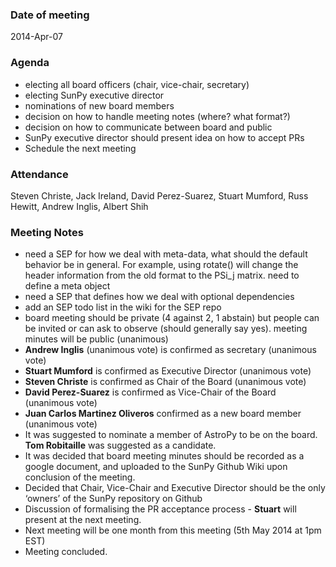 ### Date of meeting
2014-Apr-07

### Agenda
  - electing all board officers (chair, vice-chair, secretary)
  - electing SunPy executive director
  - nominations of new board members
  - decision on how to handle meeting notes (where? what format?)
  - decision on how to communicate between board and public 
  - SunPy executive director should present idea on how to accept PRs
  - Schedule the next meeting

### Attendance
Steven Christe, Jack Ireland, David Perez-Suarez, Stuart Mumford, Russ Hewitt, Andrew Inglis, Albert Shih
### Meeting Notes
  - need a SEP for how we deal with meta-data, what should the default behavior be in general. For example, using rotate() will change the header information from the old format to the PSi_j matrix. need to define a meta object
  - need a SEP that defines how we deal with optional dependencies
  - add an SEP todo list in the wiki for the SEP repo
  - board meeting should be private (4 against 2, 1 abstain) but people can be invited or can ask to observe (should generally say yes). meeting minutes will be public (unanimous)
  - **Andrew Inglis** (unanimous vote) is confirmed as secretary (unanimous vote)
  - **Stuart Mumford** is confirmed as Executive Director (unanimous vote)
  - **Steven Christe** is confirmed as Chair of the Board (unanimous vote)
  - **David Perez-Suarez** is confirmed as Vice-Chair of the Board (unanimous vote)
  - **Juan Carlos Martinez Oliveros** confirmed as a new board member (unanimous vote)
  - It was suggested to nominate a member of AstroPy to be on the board. **Tom Robitaille** was suggested as a candidate.
  - It was decided that board meeting minutes should be recorded as a google document, and uploaded to the SunPy Github Wiki upon conclusion of the meeting.
  - Decided that Chair, Vice-Chair and Executive Director should be the only ‘owners’ of the SunPy repository on Github
  - Discussion of formalising the PR acceptance process - **Stuart** will present at the next meeting.
  - Next meeting will be one month from this meeting (5th May 2014 at 1pm EST)
  - Meeting concluded.
